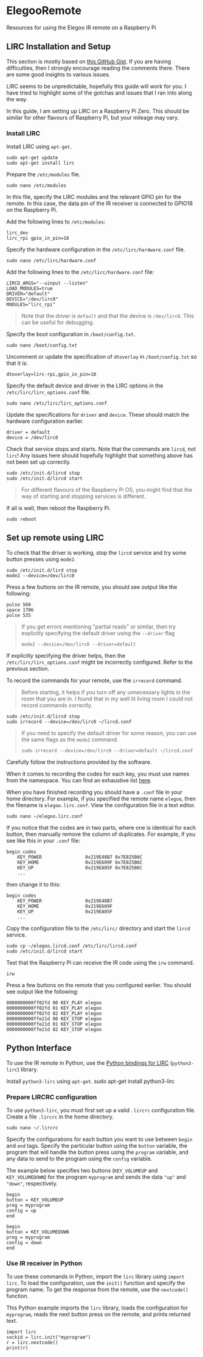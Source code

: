 # ElegooRemote
Resources for using the Elegoo IR remote on a Raspberry Pi

## LIRC Installation and Setup
This section is mostly based on [this GitHub Gist](https://gist.github.com/prasanthj/c15a5298eb682bde34961c322c95378b). If you are having difficulties, then I strongly encourage reading the comments there. There are some good insights to various issues.

LIRC seems to be unpredictable, hopefully this guide will work for you. I have tried to highlight some of the gotchas and issues that I ran into along the way.

In this guide, I am setting up LIRC on a Raspberry Pi Zero. This should be similar for other flavours of Raspberry Pi, but your mileage may vary.

### Install LIRC
Install LIRC using `apt-get`.

    sudo apt-get update
    sudo apt-get install lirc

Prepare the `/etc/modules` file.

    sudo nano /etc/modules

In this file, specify the LIRC modules and the relevant GPIO pin for the remote. In this case, the data pin of the IR receiver is connected to GPIO18 on the Raspberry Pi.

Add the following lines to `/etc/modules`:

    lirc_dev
    lirc_rpi gpio_in_pin=18

Specify the hardware configuration in the `/etc/lirc/hardware.conf` file.

    sudo nano /etc/lirc/hardware.conf

Add the following lines to the `/etc/lirc/hardware.conf` file:

    LIRCD_ARGS="--uinput --listen"
    LOAD_MODULES=true
    DRIVER="default"
    DEVICE="/dev/lirc0"
    MODULES="lirc_rpi"

> Note that the driver is `default` and that the device is `/dev/lirc0`. This can be useful for debugging.

Specify the boot configuration in `/boot/config.txt`. 

    sudo nano /boot/config.txt

Uncomment or update the specification of `dtoverlay` in `/boot/config.txt` so that it is:

    dtoverlay=lirc-rpi,gpio_in_pin=18

Specify the default device and driver in the LIRC options in the `/etc/lirc/lirc_options.conf` file.

    sudo nano /etc/lirc/lirc_options.conf

Update the specifications for `driver` and `device`. These should match the hardware configuration earlier.

    driver = default
	device = /dev/lirc0

Check that service stops and starts. Note that the commands are `lircd`, not `lirc`! Any issues here should hopefully highlight that something above has not been set up correctly.

    sudo /etc/init.d/lircd stop
    sudo /etc/init.d/lircd start

> For different flavours of the Raspberry Pi OS, you might find that the way of starting and stopping services is different.



If all is well, then reboot the Raspberry Pi.

    sudo reboot
	
## Set up remote using LIRC

To check that the driver is working, stop the `lircd` service and try some button presses using `mode2`.

    sudo /etc/init.d/lird stop
    mode2 --device=/dev/lirc0

Press a few buttons on the IR remote, you should see output like the following:

    pulse 560
    space 1706
    pulse 535

> If you get errors mentioning "partial reads" or similar, then try explicitly specifying the default driver using the `--driver` flag
> 
>     mode2 --device=/dev/lirc0 --driver=default

If explicitly specifying the driver helps, then the `/etc/lirc/lirc_options.conf` might be incorrectly configured. Refer to the previous section.

To record the commands for your remote, use the `irrecord` command.

> Before starting, it helps if you turn off any unnecessary lights in the room that you are in. I found that in my well lit living room I could not record commands correctly.

    sudo /etc/init.d/lircd stop
    sudo irrecord --device=/dev/lirc0 ~/lircd.conf

> If you need to specify the default driver for some reason, you can use the same flags as the `mode2` command.
> 
>     sudo irrecord --device=/dev/lirc0 --driver=default ~/lircd.conf

Carefully follow the instructions provided by the software.

When it comes to recording the codes for each key, you must use names from the namespace. You can find an exhaustive list [here](https://gist.github.com/unforgiven512/0c232f4112b63021a8e0df6eedfb2ff3).

When you have finished recording you should have a `.conf` file in your home directory. For example, if you specified the remote name `elegoo`, then the filename is `elegoo.lirc.conf`. View the configuration file in a text editor.

    sudo nano ~/elegoo.lirc.conf

If you notice that the codes are in two parts, where one is identical for each button, then manually remove the column of duplicates. For example, if you see like this in your `.conf` file:

    begin codes
        KEY_POWER                0x219E48B7 0x7E825B6C
        KEY_HOME                 0x219E609F 0x7E825B6C
        KEY_UP                   0x219EA05F 0x7E825B6C
        ...

then change it to this:

    begin codes
        KEY_POWER                0x219E48B7
        KEY_HOME                 0x219E609F
        KEY_UP                   0x219EA05F
        ...
        
Copy the configuration file to the `/etc/lirc/` directory and start the `lircd` service.

    sudo cp ~/elegoo.lircd.conf /etc/lirc/lircd.conf
    sudo /etc/init.d/lircd start

Test that the Raspberry Pi can receive the IR code using the `irw` command.

	irw

Press a few buttons on the remote that you configured earlier. You should see output like the following:

    0000000000ff02fd 00 KEY_PLAY elegoo
    0000000000ff02fd 01 KEY_PLAY elegoo
    0000000000ff02fd 02 KEY_PLAY elegoo
    0000000000ffe21d 00 KEY_STOP elegoo
    0000000000ffe21d 01 KEY_STOP elegoo
    0000000000ffe21d 02 KEY_STOP elegoo

## Python Interface
To use the IR remote in Python, use the [Python bindings for LIRC](https://pypi.org/project/python-lirc/) (`python3-lirc`) library.

Install `python3-lirc` using `apt-get`.
    sudo apt-get install python3-lirc

### Prepare LIRCRC configuration
To use `python3-lirc`, you must first set up a valid `.lircrc` configuration file. Create a file `.lircrc` in the home directory.

    sudo nano ~/.lircrc

Specify the configurations for each button you want to use between `begin` and `end` tags. Specify the particular button using the `button` variable, the program that will handle the button press using the `program` variable, and any data to send to the program using the `config` variable.

The example below specifies two buttons (`KEY_VOLUMEUP` and `KEY_VOLUMEDOWN`) for the program `myprogram` and sends the data `"up"` and `"down"`, respectively.

    begin
    button = KEY_VOLUMEUP
    prog = myprogram
    config = up
    end

    begin
    button = KEY_VOLUMEDOWN
    prog = myprogram
    config = down
    end

### Use IR receiver in Python
To use these commands in Python, import the `lirc` library using `import lirc`. To load the configuration, use the `init()` function and specify the program name. To get the response from the remote, use the `nextcode()` function.

This Python example imports the `lirc` library, loads the configuration for `myprogram`, reads the next button press on the remote, and prints returned text.

    import lirc
    sockid = lirc.init("myprogram")
    r = lirc.nextcode()
    print(r)
